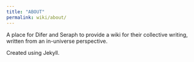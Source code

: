 ```yaml
---
title: "ABOUT"
permalink: wiki/about/
---
```

A place for Difer and Seraph to provide a wiki for their collective writing, written from an in-universe perspective.

Created using Jekyll.